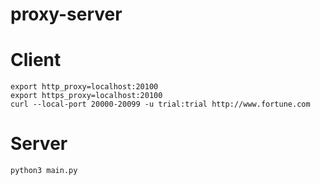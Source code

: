 proxy-server
============

# Client
```shell
export http_proxy=localhost:20100
export https_proxy=localhost:20100
curl --local-port 20000-20099 -u trial:trial http://www.fortune.com
```

# Server
```shell
python3 main.py
```